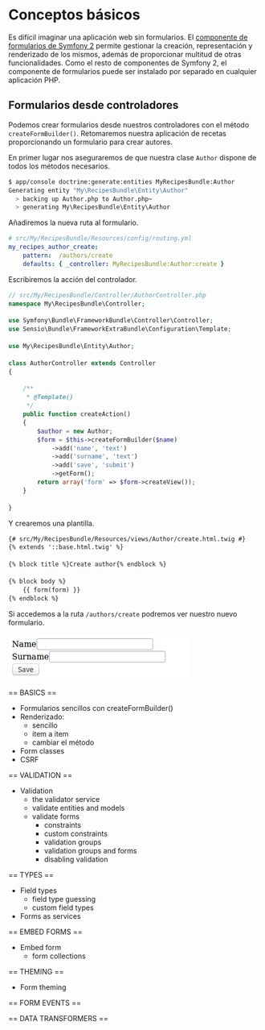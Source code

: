 # Conceptos básicos

Es difícil imaginar una aplicación web sin formularios. El [componente de formularios de Symfony 2](https://github.com/symfony/Form) permite gestionar la creación, representación y renderizado de los mismos, además de proporcionar multitud de otras funcionalidades. Como el resto de componentes de Symfony 2, el componente de formularios puede ser instalado por separado en cualquier aplicación PHP.


## Formularios desde controladores

Podemos crear formularios desde nuestros controladores con el método `createFormBuilder()`. Retomaremos nuestra aplicación de recetas proporcionando un formulario para crear autores.

En primer lugar nos aseguraremos de que nuestra clase `Author` dispone de todos los métodos necesarios.
```bash
$ app/console doctrine:generate:entities MyRecipesBundle:Author
Generating entity "My\RecipesBundle\Entity\Author"
  > backing up Author.php to Author.php~
  > generating My\RecipesBundle\Entity\Author
```

Añadiremos la nueva ruta al formulario.
```yaml
# src/My/RecipesBundle/Resources/config/routing.yml
my_recipes_author_create:
    pattern:  /authors/create
    defaults: { _controller: MyRecipesBundle:Author:create }
```

Escribiremos la acción del controlador.
```php
// src/My/RecipesBundle/Controller/AuthorController.php
namespace My\RecipesBundle\Controller;

use Symfony\Bundle\FrameworkBundle\Controller\Controller;
use Sensio\Bundle\FrameworkExtraBundle\Configuration\Template;

use My\RecipesBundle\Entity\Author;

class AuthorController extends Controller
{

    /**
     * @Template()
     */
    public function createAction()
    {
        $author = new Author;
        $form = $this->createFormBuilder($name)
            ->add('name', 'text')
            ->add('surname', 'text')
            ->add('save', 'submit')
            ->getForm();
        return array('form' => $form->createView());
    }

}
```

Y crearemos una plantilla.

```html
{# src/My/RecipesBundle/Resources/views/Author/create.html.twig #}
{% extends '::base.html.twig' %}

{% block title %}Create author{% endblock %}

{% block body %}
    {{ form(form) }}
{% endblock %}
```

Si accedemos a la ruta `/authors/create` podremos ver nuestro nuevo formulario.

![Formulario de Author](form.png "Formulario de Author")


== BASICS ==
- Formularios sencillos con createFormBuilder()
- Renderizado:
  - sencillo
  - item a item
  - cambiar el método
- Form classes
- CSRF

== VALIDATION ==
- Validation
  - the validator service
  - validate entities and models
  - validate forms
    - constraints
    - custom constraints
    - validation groups
    - validation groups and forms
    - disabling validation

== TYPES == 
- Field types
	- field type guessing
	- custom field types
- Forms as services

== EMBED FORMS ==
- Embed form
	- form collections

== THEMING ==
- Form theming


== FORM EVENTS ==


== DATA TRANSFORMERS ==